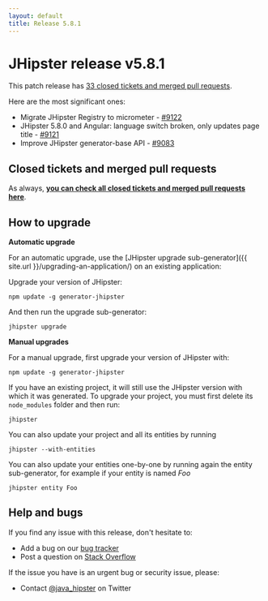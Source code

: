 ```yaml
---
layout: default
title: Release 5.8.1
---
```


JHipster release v5.8.1
==================

This patch release has [33 closed tickets and merged pull requests](https://github.com/jhipster/generator-jhipster/issues?q=milestone%3A5.8.1+is%3Aclosed).

Here are the most significant ones:

- Migrate JHipster Registry to micrometer - [#9122](https://github.com/jhipster/generator-jhipster/issues/9122)
- JHipster 5.8.0 and Angular: language switch broken, only updates page title - [#9121](https://github.com/jhipster/generator-jhipster/issues/9121)
- Improve JHipster generator-base API - [#9083](https://github.com/jhipster/generator-jhipster/issues/9083)

Closed tickets and merged pull requests
------------
As always, __[you can check all closed tickets and merged pull requests here](https://github.com/jhipster/generator-jhipster/issues?q=milestone%3A5.8.1+is%3Aclosed)__.

How to upgrade
------------

**Automatic upgrade**

For an automatic upgrade, use the [JHipster upgrade sub-generator]({{ site.url }}/upgrading-an-application/) on an existing application:

Upgrade your version of JHipster:

```
npm update -g generator-jhipster
```

And then run the upgrade sub-generator:

```
jhipster upgrade
```

**Manual upgrades**

For a manual upgrade, first upgrade your version of JHipster with:

```
npm update -g generator-jhipster
```

If you have an existing project, it will still use the JHipster version with which it was generated.
To upgrade your project, you must first delete its `node_modules` folder and then run:

```
jhipster
```

You can also update your project and all its entities by running

```
jhipster --with-entities
```

You can also update your entities one-by-one by running again the entity sub-generator, for example if your entity is named _Foo_

```
jhipster entity Foo
```

Help and bugs
--------------

If you find any issue with this release, don't hesitate to:

- Add a bug on our [bug tracker](https://github.com/jhipster/generator-jhipster/issues?state=open)
- Post a question on [Stack Overflow](http://stackoverflow.com/tags/jhipster/info)

If the issue you have is an urgent bug or security issue, please:

- Contact [@java_hipster](https://twitter.com/java_hipster) on Twitter
